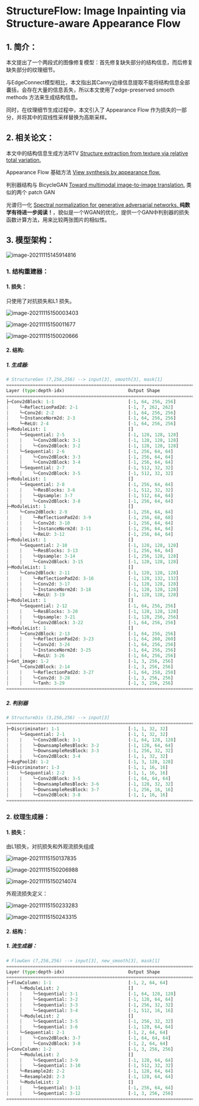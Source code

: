 # StructureFlow: Image Inpainting via Structure-aware Appearance Flow

## 1. 简介：

本文提出了一个两段式的图像修复模型：首先修复缺失部分的结构信息，而后修复缺失部分的纹理细节。

与EdgeConnect模型相比，本文指出其Canny边缘信息提取不能将结构信息全部囊括，会存在大量的信息丢失，所以本文使用了edge-preserved smooth methods 方法来生成结构信息。

同时，在纹理细节生成过程中，本文引入了 Appearance Flow 作为损失的一部分，并将其中的双线性采样替换为高斯采样。

## 2. 相关论文：

本文中的结构信息生成方法RTV  [Structure extraction from texture via relative total variation.]() 

Appearance Flow 基础方法 [View synthesis by appearance flow.]()

判别器结构与 BicycleGAN [Toward multimodal image-to-image translation.]() 类似的两个 patch GAN

光谱归一化 [Spectral normalization for generative adversarial networks. ]() **纯数学有待进一步阅读！**，貌似是一个WGAN的优化，提供一个GAN中判别器的损失函数计算方法，用来比较两张图片的相似性。

## 3. 模型架构：

![image-20211115145914816](StructureFlowImageInpaintingviaStructure-awareAppearanceFlow.assets/image-20211115145914816.png)

### 1. 结构重建器：

#### 1. 损失：

只使用了对抗损失和L1 损失。

![image-20211115150003403](StructureFlowImageInpaintingviaStructure-awareAppearanceFlow.assets/image-20211115150003403.png)

![image-20211115150011677](StructureFlowImageInpaintingviaStructure-awareAppearanceFlow.assets/image-20211115150011677.png)

![image-20211115150020666](StructureFlowImageInpaintingviaStructure-awareAppearanceFlow.assets/image-20211115150020666.png)

#### 2. 结构:

##### 1. 生成器:

```python
# StructureGen (7,256,256) --> input[3], smooth[3], mask[1]
===============================================================================================
Layer (type:depth-idx)                        Output Shape              Param #
===============================================================================================
├─Conv2dBlock: 1-1                            [-1, 64, 256, 256]        --
|    └─ReflectionPad2d: 2-1                   [-1, 7, 262, 262]         --
|    └─Conv2d: 2-2                            [-1, 64, 256, 256]        22,016
|    └─InstanceNorm2d: 2-3                    [-1, 64, 256, 256]        --
|    └─ReLU: 2-4                              [-1, 64, 256, 256]        --
├─ModuleList: 1                               []                        --
|    └─Sequential: 2-5                        [-1, 128, 128, 128]       --
|    |    └─Conv2dBlock: 3-1                  [-1, 128, 128, 128]       131,200
|    |    └─Conv2dBlock: 3-2                  [-1, 128, 128, 128]       409,728
|    └─Sequential: 2-6                        [-1, 256, 64, 64]         --
|    |    └─Conv2dBlock: 3-3                  [-1, 256, 64, 64]         524,544
|    |    └─Conv2dBlock: 3-4                  [-1, 256, 64, 64]         1,638,656
|    └─Sequential: 2-7                        [-1, 512, 32, 32]         --
|    |    └─Conv2dBlock: 3-5                  [-1, 512, 32, 32]         2,097,664
├─ModuleList: 1                               []                        --
|    └─Sequential: 2-8                        [-1, 256, 64, 64]         --
|    |    └─ResBlocks: 3-6                    [-1, 512, 32, 32]         18,878,464
|    |    └─Upsample: 3-7                     [-1, 512, 64, 64]         --
|    |    └─Conv2dBlock: 3-8                  [-1, 256, 64, 64]         3,277,056
├─ModuleList: 1                               []                        --
|    └─Conv2dBlock: 2-9                       [-1, 256, 64, 64]         --
|    |    └─ReflectionPad2d: 3-9              [-1, 256, 68, 68]         --
|    |    └─Conv2d: 3-10                      [-1, 256, 64, 64]         1,638,656
|    |    └─InstanceNorm2d: 3-11              [-1, 256, 64, 64]         --
|    |    └─ReLU: 3-12                        [-1, 256, 64, 64]         --
├─ModuleList: 1                               []                        --
|    └─Sequential: 2-10                       [-1, 128, 128, 128]       --
|    |    └─ResBlocks: 3-13                   [-1, 256, 64, 64]         4,720,640
|    |    └─Upsample: 3-14                    [-1, 256, 128, 128]       --
|    |    └─Conv2dBlock: 3-15                 [-1, 128, 128, 128]       819,328
├─ModuleList: 1                               []                        --
|    └─Conv2dBlock: 2-11                      [-1, 128, 128, 128]       --
|    |    └─ReflectionPad2d: 3-16             [-1, 128, 132, 132]       --
|    |    └─Conv2d: 3-17                      [-1, 128, 128, 128]       409,728
|    |    └─InstanceNorm2d: 3-18              [-1, 128, 128, 128]       --
|    |    └─ReLU: 3-19                        [-1, 128, 128, 128]       --
├─ModuleList: 1                               []                        --
|    └─Sequential: 2-12                       [-1, 64, 256, 256]        --
|    |    └─ResBlocks: 3-20                   [-1, 128, 128, 128]       1,180,672
|    |    └─Upsample: 3-21                    [-1, 128, 256, 256]       --
|    |    └─Conv2dBlock: 3-22                 [-1, 64, 256, 256]        204,864
├─ModuleList: 1                               []                        --
|    └─Conv2dBlock: 2-13                      [-1, 64, 256, 256]        --
|    |    └─ReflectionPad2d: 3-23             [-1, 64, 260, 260]        --
|    |    └─Conv2d: 3-24                      [-1, 64, 256, 256]        102,464
|    |    └─InstanceNorm2d: 3-25              [-1, 64, 256, 256]        --
|    |    └─ReLU: 3-26                        [-1, 64, 256, 256]        --
├─Get_image: 1-2                              [-1, 3, 256, 256]         --
|    └─Conv2dBlock: 2-14                      [-1, 3, 256, 256]         --
|    |    └─ReflectionPad2d: 3-27             [-1, 64, 258, 258]        --
|    |    └─Conv2d: 3-28                      [-1, 3, 256, 256]         1,731
|    |    └─Tanh: 3-29                        [-1, 3, 256, 256]         --
===============================================================================================
```

##### 2. 判别器

```python
# StructureDis (3,256,256) --> input[3]
===============================================================================================
├─Discriminator: 1-1                          [-1, 1, 32, 32]           --
|    └─Sequential: 2-1                        [-1, 1, 32, 32]           --
|    |    └─Conv2dBlock: 3-1                  [-1, 64, 128, 128]        3,136
|    |    └─DownsampleResBlock: 3-2           [-1, 128, 64, 64]         119,104
|    |    └─DownsampleResBlock: 3-3           [-1, 256, 32, 32]         475,776
|    |    └─Conv2dBlock: 3-4                  [-1, 1, 32, 32]           256
├─AvgPool2d: 1-2                              [-1, 3, 128, 128]         --
├─Discriminator: 1-3                          [-1, 1, 16, 16]           --
|    └─Sequential: 2-2                        [-1, 1, 16, 16]           --
|    |    └─Conv2dBlock: 3-5                  [-1, 64, 64, 64]          3,136
|    |    └─DownsampleResBlock: 3-6           [-1, 128, 32, 32]         119,104
|    |    └─DownsampleResBlock: 3-7           [-1, 256, 16, 16]         475,776
|    |    └─Conv2dBlock: 3-8                  [-1, 1, 16, 16]           256
===============================================================================================    
```



### 2. 纹理生成器：

#### 1. 损失：

由L1损失，对抗损失和外观流损失组成

![image-20211115150137835](StructureFlowImageInpaintingviaStructure-awareAppearanceFlow.assets/image-20211115150137835.png)

![image-20211115150206988](StructureFlowImageInpaintingviaStructure-awareAppearanceFlow.assets/image-20211115150206988.png)

![image-20211115150214074](StructureFlowImageInpaintingviaStructure-awareAppearanceFlow.assets/image-20211115150214074.png)

外观流损失定义：

![image-20211115150233283](StructureFlowImageInpaintingviaStructure-awareAppearanceFlow.assets/image-20211115150233283.png)

![image-20211115150243315](StructureFlowImageInpaintingviaStructure-awareAppearanceFlow.assets/image-20211115150243315.png)

#### 2. 结构：

##### 1. 流生成器：

```python
# FlowGen (7,256,256) --> input[3], new_smooth[3], mask[1]
===============================================================================================
Layer (type:depth-idx)                        Output Shape              Param #
===============================================================================================
├─FlowColumn: 1-1                             [-1, 2, 64, 64]           --
|    └─ModuleList: 2                          []                        --
|    |    └─Sequential: 3-1                   [-1, 64, 128, 128]        146,304
|    |    └─Sequential: 3-2                   [-1, 128, 64, 64]         540,928
|    |    └─Sequential: 3-3                   [-1, 256, 32, 32]         2,163,200
|    |    └─Sequential: 3-4                   [-1, 512, 16, 16]         8,651,776
|    └─ModuleList: 2                          []                        --
|    |    └─Sequential: 3-5                   [-1, 256, 32, 32]         14,158,080
|    |    └─Sequential: 3-6                   [-1, 128, 64, 64]         6,817,152
|    └─Sequential: 2-1                        [-1, 2, 64, 64]           --
|    |    └─Conv2dBlock: 3-7                  [-1, 64, 64, 64]          409,664
|    |    └─Conv2dBlock: 3-8                  [-1, 2, 64, 64]           1,152
├─ConvColumn: 1-2                             [-1, 3, 256, 256]         --
|    └─ModuleList: 2                          []                        --
|    |    └─Sequential: 3-9                   [-1, 128, 64, 64]         688,064
|    |    └─Sequential: 3-10                  [-1, 512, 32, 32]         2,918,656
|    └─Resample2d: 2-2                        [-1, 128, 64, 64]         --
|    └─Resample2d: 2-3                        [-1, 128, 64, 64]         --
|    └─ModuleList: 2                          []                        --
|    |    └─Sequential: 3-11                  [-1, 256, 64, 64]         12,720,896
|    |    └─Sequential: 3-12                  [-1, 3, 256, 256]         7,257,603
===============================================================================================
```



